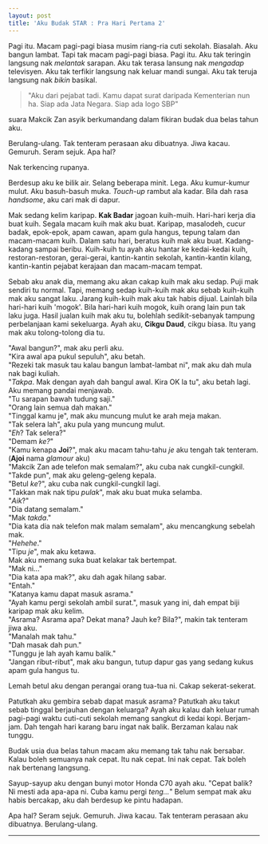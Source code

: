 ```yaml
---
layout: post
title: 'Aku Budak STAR : Pra Hari Pertama 2'
---
```


Pagi itu. Macam pagi-pagi biasa musim riang-ria cuti sekolah. Biasalah. Aku bangun lambat. Tapi tak macam pagi-pagi biasa. Pagi itu. Aku tak teringin langsung nak *melantak* sarapan. Aku tak terasa lansung nak *mengadap* televisyen. Aku tak terfikir langsung nak keluar mandi sungai. Aku tak teruja langsung nak *bikin* basikal.

> "Aku dari pejabat tadi. Kamu dapat surat daripada Kementerian nun ha. Siap ada Jata Negara. Siap ada logo SBP"  

suara Makcik Zan asyik berkumandang dalam fikiran budak dua belas tahun aku.

Berulang-ulang. Tak tenteram perasaan aku dibuatnya. Jiwa kacau. Gemuruh. Seram sejuk. Apa hal?

Nak terkencing rupanya. 

Berdesup aku ke bilik air. Selang beberapa minit. Lega. Aku kumur-kumur mulut. Aku basuh-basuh muka. *Touch-up* rambut ala kadar. Bila dah rasa *handsome*, aku cari mak di dapur.

Mak sedang kelim karipap. **Kak Badar** jagoan kuih-muih. Hari-hari kerja dia buat kuih. Segala macam kuih mak aku buat. Karipap, masalodeh, cucur badak, epok-epok, apam cawan, apam gula hangus, tepung talam dan macam-macam kuih. Dalam satu hari, beratus kuih mak aku buat. Kadang-kadang sampai beribu. Kuih-kuih tu ayah aku hantar ke kedai-kedai kuih, restoran-restoran, gerai-gerai, kantin-kantin sekolah, kantin-kantin kilang, kantin-kantin pejabat kerajaan dan macam-macam tempat.

Sebab aku anak dia, memang aku akan cakap kuih mak aku sedap. Puji mak sendiri tu normal. Tapi, memang sedap kuih-kuih mak aku sebab kuih-kuih mak aku sangat laku. Jarang kuih-kuih mak aku tak habis dijual. Lainlah bila hari-hari kuih 'mogok'. Bila hari-hari kuih mogok, kuih orang lain pun tak laku juga. Hasil jualan kuih mak aku tu, bolehlah sedikit-sebanyak tampung perbelanjaan kami sekeluarga. Ayah aku, **Cikgu Daud**, cikgu biasa. Itu yang mak aku tolong-tolong dia tu.

"Awal bangun?", mak aku perli aku.  
"Kira awal apa pukul sepuluh", aku betah.  
"Rezeki tak masuk tau kalau bangun lambat-lambat ni", mak aku dah mula nak bagi kuliah.  
"*Takpa*. Mak dengan ayah dah bangul awal. Kira OK la tu", aku betah lagi.  
Aku memang pandai menjawab.  
"Tu sarapan bawah tudung saji."  
"Orang lain semua dah makan."  
"Tinggal kamu je", mak aku muncung mulut ke arah meja makan.  
"Tak selera lah", aku pula yang muncung mulut.  
"*Eh*? Tak selera?"  
"Demam *ke?*"  
"Kamu kenapa **Joi**?", mak aku macam tahu-tahu *je* aku tengah tak tenteram.  
(**Ajoi** nama *glamour* aku)  
"Makcik Zan ade telefon mak semalam?", aku cuba nak cungkil-cungkil.  
"Takde pun", mak aku geleng-geleng kepala.  
"Betul *ke*?", aku cuba nak cungkil-cungkil lagi.  
"Takkan mak nak tipu *pulak*", mak aku buat muka selamba.  
"*Aik*?"  
"Dia datang semalam."  
"Mak *takda*."  
"Dia kata dia nak telefon mak malam semalam", aku mencangkung sebelah mak.  
"*Hehehe*."  
"Tipu *je*", mak aku ketawa.  
Mak aku memang suka buat kelakar tak bertempat.  
"Mak ni..."  
"Dia kata apa mak?", aku dah agak hilang sabar.  
"Entah."  
"Katanya kamu dapat masuk asrama."  
"Ayah kamu pergi sekolah ambil surat.", masuk yang ini, dah empat biji karipap mak aku kelim.  
"Asrama? Asrama apa? Dekat mana? Jauh ke? Bila?", makin tak tenteram jiwa aku.  
"Manalah mak tahu."  
"Dah masak dah pun."  
"Tunggu je lah ayah kamu balik."  
"Jangan ribut-ribut", mak aku bangun, tutup dapur gas yang sedang kukus apam gula hangus tu.  

Lemah betul aku dengan perangai orang tua-tua ni. Cakap sekerat-sekerat.

Patutkah aku gembira sebab dapat masuk asrama? Patutkah aku takut sebab tinggal berjauhan dengan keluarga? Ayah aku kalau dah keluar rumah pagi-pagi waktu cuti-cuti sekolah memang sangkut di kedai kopi. Berjam-jam. Dah tengah hari karang baru ingat nak balik. Berzaman kalau nak tunggu.

Budak usia dua belas tahun macam aku memang tak tahu nak bersabar.
Kalau boleh semuanya nak cepat.
Itu nak cepat. Ini nak cepat.
Tak boleh nak bertenang langsung.

Sayup-sayup aku dengan bunyi motor Honda C70 ayah aku.
"Cepat balik? Ni mesti ada apa-apa ni. Cuba kamu pergi *teng...*"
Belum sempat mak aku habis bercakap, aku dah berdesup ke pintu hadapan.

Apa hal? Seram sejuk. Gemuruh. Jiwa kacau. Tak tenteram perasaan aku dibuatnya. Berulang-ulang.

***
